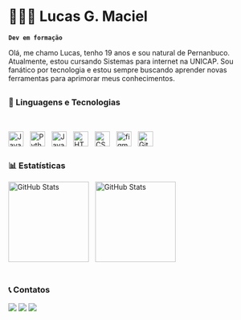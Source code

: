 # 🧑🏽‍💻 Lucas G. Maciel

**`Dev em formação`**

Olá, me chamo Lucas, tenho 19 anos e sou natural de Pernanbuco. Atualmente, estou cursando Sistemas para internet na UNICAP. Sou fanático por tecnologia e estou sempre buscando aprender novas ferramentas para aprimorar meus conhecimentos.

##

### 🤖 Linguagens e Tecnologias

<br>

<img 
    align="left" 
    alt="Java" 
    title="Java"
    width="30px" 
    style="padding-right: 10px;" 
    src="https://cdn.jsdelivr.net/gh/devicons/devicon@latest/icons/java/java-original.svg" 
/>
<img 
    align="left" 
    alt="Python" 
    title="Python"
    width="30px" 
    style="padding-right: 10px;" 
    src="https://cdn.jsdelivr.net/gh/devicons/devicon@latest/icons/python/python-original.svg" 
/>
<img 
    align="left" 
    alt="JavaScript" 
    title="JavaScript"
    width="30px" 
    style="padding-right: 10px;" 
    src="https://cdn.jsdelivr.net/gh/devicons/devicon@latest/icons/javascript/javascript-original.svg" 
/>
<img 
    align="left" 
    alt="HTML" 
    title="HTML"
    width="30px" 
    style="padding-right: 10px;" 
    src="https://cdn.jsdelivr.net/gh/devicons/devicon@latest/icons/html5/html5-original.svg" 
/>
<img 
    align="left" 
    alt="CSS" 
    title="CSS"
    width="30px" 
    style="padding-right: 10px;" 
    src="https://cdn.jsdelivr.net/gh/devicons/devicon@latest/icons/css3/css3-original.svg"
/>
<img 
    align="left" 
    alt="figma" 
    title="figma"
    width="30px" 
    style="padding-right: 10px;" 
    src="https://cdn.jsdelivr.net/gh/devicons/devicon@latest/icons/figma/figma-original.svg"
/>
<img 
    align="left" 
    alt="Git" 
    title="Git"
    width="30px" 
    style="padding-right: 10px;" 
    src="https://cdn.jsdelivr.net/gh/devicons/devicon@latest/icons/git/git-original.svg" 
/>

<br>
<br>

### 📊 Estatísticas


  <img 
    align="left" 
    alt="GitHub Stats" 
    height="160" 
    style="padding-right: 10px;" 
    src="https://github-readme-stats.vercel.app/api?username=LucasGmacielB&show_icons=true&theme=tokyonight&include_all_commits=true" 
  />

<img 
      align="left" 
      alt="GitHub Stats" 
      height="160" 
      src="https://github-readme-stats.vercel.app/api/top-langs/?username=LucasGmacielB&theme=tokyonight&layout=compact&custom_title=Tecnologias" 
  />

<br>
<br>
<br>
<br>
<br>
<br>
<br>
<br>

##

<br>

### 📞 Contatos

  <a href="https://www.instagram.com/_lucasgb._/" target="_blank"><img src="https://img.shields.io/badge/-Instagram-%23E4405F?style=for-the-badge&logo=instagram&logoColor=white" target="_blank"></a>
  <a href = "lucas.macielbarros01@gmail.com"><img src="https://img.shields.io/badge/-Gmail-%23333?style=for-the-badge&logo=gmail&logoColor=white" target="_blank"></a>
  <a href="www.linkedin.com/in/lucas-gabriel-maciel-62b203351" target="_blank"><img src="https://img.shields.io/badge/-LinkedIn-%230077B5?style=for-the-badge&logo=linkedin&logoColor=white" target="_blank"></a>

